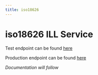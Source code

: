 ```yaml
---
title: iso18626
---
```

# iso18626 ILL Service

Test endpoint can be found [here](http://oss-services.dbc.dk/copa-rs/app/iso18626/)

Production endpoint can be found [here](https://iso18626.addi.dk/copa-rs/app/iso18626/)

*Documentation will follow*

